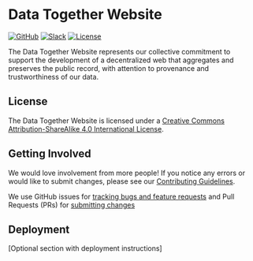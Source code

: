 # Data Together Website

<!-- Repo Badges for: Github Project, Slack, License-->

[![GitHub](https://img.shields.io/badge/project-Data_Together-487b57.svg?style=flat-square)](http://github.com/datatogether)
[![Slack](https://img.shields.io/badge/slack-Archivers-b44e88.svg?style=flat-square)](https://archivers-slack.herokuapp.com/)
[![License](https://img.shields.io/github/license/mashape/apistatus.svg)](./LICENSE) 

The Data Together Website represents our collective commitment to support the development of a decentralized web that aggregates and preserves the public record, with attention to provenance and trustworthiness of our data.

## License

<span xmlns:dct="http://purl.org/dc/terms/" property="dct:title">The Data Together Website</span> is licensed under a <a rel="license" href="http://creativecommons.org/licenses/by-sa/4.0/">Creative Commons Attribution-ShareAlike 4.0 International License</a>.

## Getting Involved

We would love involvement from more people! If you notice any errors or would like to submit changes, please see our [Contributing Guidelines](./.github/CONTRIBUTING.md). 

We use GitHub issues for [tracking bugs and feature requests](https://github.com/datatogether/REPONAME/issues) and Pull Requests (PRs) for [submitting changes](https://github.com/datatogether/REPONAME/pulls)

## Deployment

[Optional section with deployment instructions]
